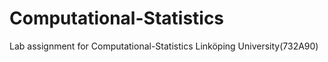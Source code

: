 # Computational-Statistics
Lab assignment for Computational-Statistics Linköping University(732A90)
